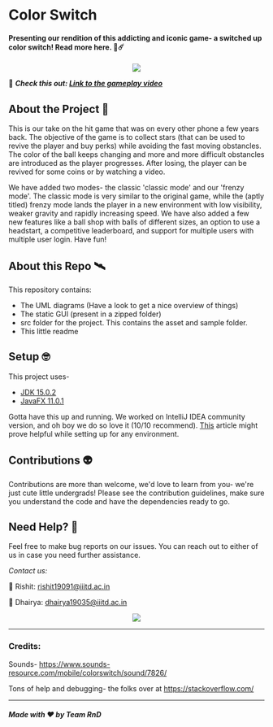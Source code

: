 # Color Switch
#### Presenting our rendition of this addicting and iconic game- a switched up color switch! Read more here. 👾☄️


<p align="center">
  <img src="https://user-images.githubusercontent.com/55681207/107288318-45db5d00-6a89-11eb-84d4-50cdf39e2265.png">
</p>


🔭 ***Check this out: [Link to the gameplay video](https://drive.google.com/file/d/1QlbKk2QgU8UOkPTRCfHxnZLNnTt1tIYh/view)***


## About the Project 🌌
This is our take on the hit game that was on every other phone a few years back. The objective of the game is to collect stars (that can be used to revive the player and buy perks) while avoiding the fast moving obstancles. The color of the ball keeps changing and more and more difficult obstancles are introduced as the player progresses. After losing, the player can be revived for some coins or by watching a video.


We have added two modes- the classic 'classic mode' and our 'frenzy mode'. The classic mode is very similar to the original game, while the (aptly titled) frenzy mode lands the player in a new environment with low visibility, weaker gravity and rapidly increasing speed. We have also added a few new features like a ball shop with balls of different sizes, an option to use a headstart, a competitive leaderboard, and support for multiple users with multiple user login. Have fun!

## About this Repo 🛰️
This repository contains:
* The UML diagrams (Have a look to get a nice overview of things)
* The static GUI (present in a zipped folder)
* src folder for the project. This contains the asset and sample folder.
* This little readme


## Setup 🤓
This project uses-
* [JDK 15.0.2](https://www.oracle.com/in/java/technologies/javase-jdk15-downloads.html)
* [JavaFX 11.0.1](https://gluonhq.com/products/javafx/)

Gotta have this up and running. We worked on IntelliJ IDEA community version, and oh boy we do so love it (10/10 recommend). [This](https://openjfx.io/openjfx-docs/) article might prove helpful while setting up for any environment.


## Contributions 👽
Contributions are more than welcome, we'd love to learn from you- we're just cute little undergrads! Please see the contribution guidelines, make sure you understand the code and have the dependencies ready to go.


## Need Help? 🤝
Feel free to make bug reports on our issues. You can reach out to either of us in case you need further assistance. 

*Contact us:*

🎸 Rishit: rishit19091@iiitd.ac.in

🎨 Dhairya: dhairya19035@iiitd.ac.in


<p align="center">
  <img src="https://user-images.githubusercontent.com/55681207/107292614-27c52b00-6a90-11eb-8e9a-a082e2f5f4c6.png">
</p>


*****

### Credits:

Sounds- https://www.sounds-resource.com/mobile/colorswitch/sound/7826/

Tons of help and debugging- the folks over at https://stackoverflow.com/

*****


##### Made with ❤️ by Team RnD
